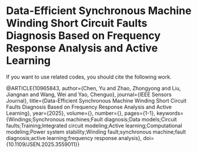 # Data-Efficient Synchronous Machine Winding Short Circuit Faults Diagnosis Based on Frequency Response Analysis and Active Learning
If you want to use related codes, you should cite the following work.


@ARTICLE{10965843,
  author={Chen, Yu and Zhao, Zhongyong and Liu, Jiangnan and Wang, Wei and Yao, Chenguo},
  journal={IEEE Sensors Journal}, 
  title={Data-Efficient Synchronous Machine Winding Short Circuit Faults Diagnosis Based on Frequency Response Analysis and Active Learning}, 
  year={2025},
  volume={},
  number={},
  pages={1-1},
  keywords={Windings;Synchronous machines;Fault diagnosis;Data models;Circuit faults;Training;Integrated circuit modeling;Active learning;Computational modeling;Power system stability;Winding fault;synchronous machine;fault diagnosis;active learning;frequency response analysis},
  doi={10.1109/JSEN.2025.3559011}}
